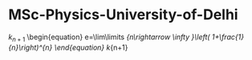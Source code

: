 # MSc-Physics-University-of-Delhi
$k_{n+1}$
\begin{equation}
e=\lim\limits _{n\rightarrow \infty }\left( 1+\frac{1}{n}\right)^{n}
\end{equation}
k_{n+1}
